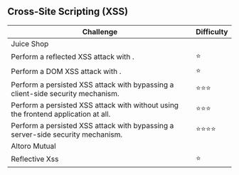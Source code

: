 ## Cross-Site Scripting (XSS)


| Challenge	| Difficulty| 
| ---- | ---- |
| Juice Shop | |
| Perform a reflected XSS attack with <script>alert("XSS")</script>.|	:star:|
| Perform a DOM XSS attack with <script>alert("XSS")</script>.	|:star:|
| Perform a persisted XSS attack with <script>alert("XSS")</script> bypassing a client-side security mechanism.	|:star::star::star:|
| Perform a persisted XSS attack with <script>alert("XSS")</script> without using the frontend application at all.	|:star::star::star:|
| Perform a persisted XSS attack with <script>alert("XSS")</script> bypassing a server-side security mechanism.	 | :star::star::star::star:|
| Altoro Mutual | |
| Reflective Xss | :star: |
